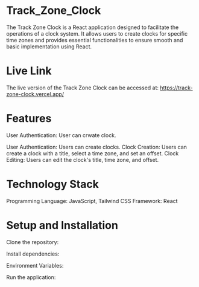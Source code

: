 
#  Track_Zone_Clock

The Track Zone Clock is a React application designed to facilitate the operations of a clock system. It allows users to create clocks for specific time zones and provides essential functionalities to ensure smooth and basic implementation using React.

# Live Link


The live version of the Track Zone Clock can be accessed at: https://track-zone-clock.vercel.app/

# Features

User Authentication: User can crwate clock.

User Authentication: Users can create clocks.
Clock Creation: Users can create a clock with a title, select a time zone, and set an offset.
Clock Editing: Users can edit the clock's title, time zone, and offset.



# Technology Stack

Programming Language: JavaScript, Tailwind CSS
Framework: React



# Setup and Installation


Clone the repository:

Install dependencies:

Environment Variables:

Run the application:


